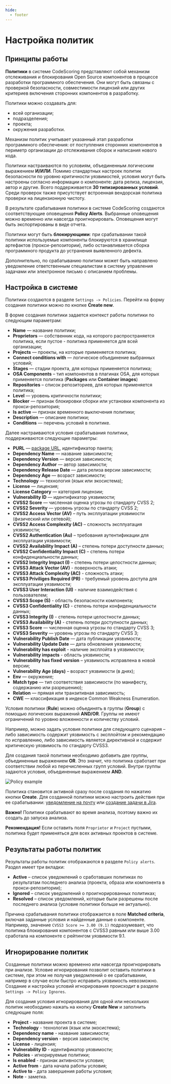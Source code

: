 ```yaml
---
hide:
  - footer
---
```


# Настройка политик

## Принципы работы 

**Политики** в системе CodeScoring представляют собой механизм отслеживания и блокирования Open Source компонентов в процессе разработки программного обеспечения. Они могут быть связаны с проверкой безопасности, совместимости лицензий или других критериев включения сторонних компонентов в разработку.

Политики можно создавать для:

- всей организации;
- подразделения;
- проекта;
- окружения разработки.

Механизм политик учитывает указанный этап разработки программного обеспечения: от поступления сторонних компонентов в периметр организации до отслеживания сборок и написания нового кода.

Политики настраиваются по условиям, объединенным логическим выражением **И/ИЛИ**. Помимо стандартных настроек политик безопасности по уровню критичности уязвимостей, условия могут быть настроены согласно информации о компоненте: дата релиза, лицензия, автор и другие. Всего поддерживается **30 типизированных условий**. Среди проверок также присутствует встроенная вендорская политика проверки на лицензионную чистоту.

В результате срабатывания политики в системе CodeScoring создаются соответствующие оповещения **Policy Alerts**. Выбранные оповещения можно временно или навсегда проигнорировать. Оповещения могут быть экспортированы в виде отчета.

Политики могут быть **блокирующими**: при срабатывании такой политики используемые компоненты блокируются в хранилище артефактов (прокси-репозитории), либо останавливается сборка программного продукта до устранения выявленного дефекта.

Дополнительно, по срабатыванию политики может быть направлено уведомление ответственным специалистам в систему управления задачами или электронное письмо с описанием проблемы.

## Настройка в системе

Политики создаются в разделе `Settings -> Policies`. Перейти на форму создания политики можно по кнопке **Create new**.

В форме создания политики задается контекст работы политики по следующим параметрам:

- **Name** — название политики;
- **Proprietors** — собственник кода, на которого распространяется политика, если пустое - политика применяется для всей организации;
- **Projects** — проекты, на которые применяется политика;
- **Connect conditions with** — логическое объединение выбранных условий;
- **Stages** — стадии проекта, для которых применяется политика;
- **OSA Components** – тип компонентов в плагинах OSA, для которых применяется политика (**Packages** или **Container images**)
- **Repositories** – список репозиториев, для которых применяется политика;
- **Level** — уровень критичности политики;
- **Blocker** — признак блокировки сборки или установки компонента из прокси-репозитория;
- **Is active** — признак временного выключения политики;
- **Description** — описание политики;
- **Conditions** — перечень условий в политике.

Далее настраиваются условия срабатывания политики, поддерживаются следующие параметры:

- **PURL** — [package URL](https://github.com/package-url/purl-spec), идентификатор пакета;
- **Dependency Name** — название зависимости;
- **Dependency Version** — версия зависимости;
- **Dependency Author** — автор зависимости;
- **Dependency Release Date** — дата релиза версии зависимости;
- **Dependency Age** — возраст зависимости;
- **Technology** — технология (язык или экосистема);
- **License** — лицензия;
- **License Category** — категория лицензии;
- **Vulnerability ID** — идентификатор уязвимости;
- **CVSS2 Score** — численная оценка угрозы по стандарту CVSS 2;
- **CVSS2 Severity** — уровень угрозы по стандарту CVSS 2;
- **CVSS2 Access Vector (AV)** – путь эксплуатации уязвимости (физический или сетевой);
- **CVSS2 Access Complexity (AC)** – сложность эксплуатация уязвимости;
- **CVSS2 Authentication (Au)** – требования аутентификации для эксплуатации уязвимости;
- **CVSS2 Availability Impact (A)** – степень потери доступности данных;
- **CVSS2 Confidentiality Impact (C)** – cтепень потери конфиденциальности данных;
- **CVSS2 Integrity Impact (I)** – степень потери целостности данных;
- **CVSS3 Attack Vector (AV)** - поверхность атаки;
- **CVSS3 Attack Complexity (AC)** - сложность атаки;
- **CVSS3 Priviliges Required (PR)** - требуемый уровень доступа для эксплуатации уязвимости;
- **CVSS3 User Interaction (UI)** - наличие взаимодействия с пользователем;
- **CVSS3 Scope (S)** - область безопасности компонента;
- **CVSS3 Confidentiality (C)** - cтепень потери конфиденциальности данных;
- **CVSS3 Integrity (I)** - степень потери целостности данных;
- **CVSS3 Availability (A)** - степень потери доступности данных;
- **CVSS3 Score** — численная оценка угрозы по стандарту CVSS 3;
- **CVSS3 Severity** — уровень угрозы по стандарту CVSS 3;
- **Vulnerability Publish Date** — дата публикации уязвимости;
- **Vulnerability Update Date** — дата обновления уязвимости;
- **Vulnerability has exploit** - наличие эксплойта в уязвимости;
- **Vulnerability impacts** - область уязвимости;
- **Vulnerability has fixed version** – уязвимость исправлена в новой версии; 
- **Vulnerability Age (days)** – возраст уязвимости (в днях);
- **Env** — окружение;
- **Match type** — тип соответствия зависимости (по манифесту, содержанию или разрешению);
- **Relation** — прямая или транзитивная зависимость;
- **CWE** — классификация в индексе Common Weakness Enumeration.

Условия политики (**Rule**) можно объединять в группы (**Group**) с помощью логических выражений **AND/OR**. Группы не имеют ограничений по уровню вложенности и количеству условий.

Например, можно задать условия политики для следующего сценария – либо зависимость содержит уязвимость с эксплойтом и рекомендацию по исправлению, либо зависимость является директивной и содержит критическую уязвимость по стандарту CVSS3.

Для создания такой политики необходимо добавить две группы, объединенные выражением **OR**. Это значит, что политика сработает при соответствии любой из перечисленных групп условий. Внутри группы задаются условия, объединенные выражением **AND**.

![Policy example](/assets/img/policy_example.png)

Политика становится активной сразу после создания по нажатию кнопки **Create**. Для созданной политики можно настроить действия при ее срабатывании: [уведомление на почту](/on-premise/how-to/notifications/#email) или [создание задачи в Jira](/on-premise/how-to/notifications/#jira).

**Важно!** Политики срабатывают во время анализа, поэтому важно их создать до запуска анализа.

**Рекомендация!** Если оставить поля `Proprietor` и `Project` пустыми, политика будет применяться для всех активных проектов в системе.

## Результаты работы политик

Результаты работы политик отображаются в разделе `Policy alerts`. Раздел имеет три вкладки:

- **Active** – список уведомлений о сработавших политиках по результатам последнего анализа (проекта, образа или компонента в прокси-репозитории);
- **Ignored** – список уведомлений о проигнорированных политиках;
- **Resolved** – список уведомлений, которые были разрешены после последнего анализа (условие политики больше не актуально).

Причина срабатывания политики отображается в поле **Matched criteria**, включая заданные условия и найденные данные о компоненте. Например, значение `CVSS3 Score >= 3.00 (9.1)` подразумевает, что политика блокирования компонентов с CVSS3 равным или выше 3.00 сработала на компоненте с рейтингом уязвимости 9.1.

## Игнорирование политик

Созданные политики можно временно или навсегда проигнорировать при анализе. Условие игнорирования позволит оставить политики в системе, при этом не получая уведомлений о ее срабатывании, например в случае если быстро исправить уязвимость невозможно. Создание и настройка условий игнорирования происходит в разделе `Settings -> Policy Ignores`.

Для создания условия игнорирования для одной или нескольких политик необходимо нажать на кнопку **Create New** и заполнить следующие поля:

- **Project** - название проекта в системе;
- **Technology** - технология (язык или экосистема);
- **Dependency name** - название зависимости;
- **Dependency version** - версия зависимости;
- **License** - лицензия;
- **Vulnerability ID** - идентификатор уязвимости;
- **Policies** - игнорируемые политики;
- **Is enabled** - признак активности условия;
- **Active from** - дата начала работы условия;
- **Active to** - дата завершения работы условия;
- **Note** - заметка.
